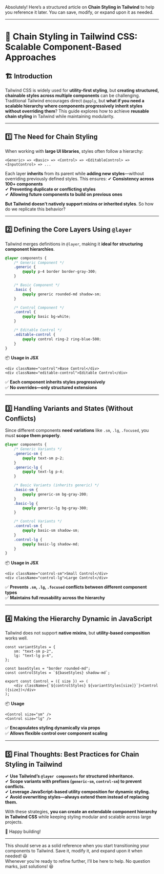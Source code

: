 Absolutely! Here’s a structured article on **Chain Styling in Tailwind** to help you reference it later. You can save, modify, or expand upon it as needed.

---

# 🚀 Chain Styling in Tailwind CSS: Scalable Component-Based Approaches

## 🏗️ Introduction
Tailwind CSS is widely used for **utility-first styling**, but **creating structured, chainable styles across multiple components** can be challenging. Traditional Tailwind encourages direct `@apply`, but **what if you need a scalable hierarchy where components progressively inherit styles without overriding them**? This guide explores how to achieve **reusable chain styling** in Tailwind while maintaining modularity.

---

## 1️⃣ **The Need for Chain Styling**
When working with **large UI libraries**, styles often follow a hierarchy:

```
<Generic> => <Basic> => <Control> => <EditableControl> => <InputControl> => ...
```

Each layer **inherits** from its parent while **adding new styles**—without overriding previously defined styles. This ensures:
✔ **Consistency across 100+ components**  
✔ **Preventing duplicate or conflicting styles**  
✔ **Allowing future components to build on previous ones**

**But Tailwind doesn’t natively support mixins or inherited styles**. So how do we replicate this behavior?

---

## 2️⃣ **Defining the Core Layers Using `@layer`**
Tailwind merges definitions in `@layer`, making it **ideal for structuring component hierarchies**.

```css
@layer components {
    /* Generic Component */
    .generic {
        @apply p-4 border border-gray-300;
    }

    /* Basic Component */
    .basic {
        @apply generic rounded-md shadow-sm;
    }

    /* Control Component */
    .control {
        @apply basic bg-white;
    }

    /* Editable Control */
    .editable-control {
        @apply control ring-2 ring-blue-500;
    }
}
```

📦 **Usage in JSX**
```tsx
<div className="control">Base Control</div>
<div className="editable-control">Editable Control</div>
```
✅ **Each component inherits styles progressively**  
✅ **No overrides—only structured extensions**  

---

## 3️⃣ **Handling Variants and States (Without Conflicts)**
Since different components **need variations** like `.sm`, `.lg`, `.focused`, you must **scope them properly**.

```css
@layer components {
    /* Generic Variants */
    .generic-sm {
        @apply text-sm p-2;
    }
    .generic-lg {
        @apply text-lg p-4;
    }

    /* Basic Variants (inherits generic) */
    .basic-sm {
        @apply generic-sm bg-gray-200;
    }
    .basic-lg {
        @apply generic-lg bg-gray-300;
    }

    /* Control Variants */
    .control-sm {
        @apply basic-sm shadow-sm;
    }
    .control-lg {
        @apply basic-lg shadow-md;
    }
}
```

📦 **Usage in JSX**
```tsx
<div className="control-sm">Small Control</div>
<div className="control-lg">Large Control</div>
```
✅ **Prevents `.sm`, `.lg`, `.focused` conflicts between different component types**  
✅ **Maintains full reusability across the hierarchy**  

---

## 4️⃣ **Making the Hierarchy Dynamic in JavaScript**
Tailwind does not support **native mixins**, but **utility-based composition** works well.

```tsx
const variantStyles = {
    sm: "text-sm p-2",
    lg: "text-lg p-4",
};

const baseStyles = "border rounded-md";
const controlStyles = `${baseStyles} shadow-md`;

export const Control = ({ size }) => (
    <div className={`${controlStyles} ${variantStyles[size]}`}>Control ({size})</div>
);
```

📦 **Usage**
```tsx
<Control size="sm" />
<Control size="lg" />
```
✅ **Encapsulates styling dynamically via props**  
✅ **Allows flexible control over component scaling**  

---

## 5️⃣ **Final Thoughts: Best Practices for Chain Styling in Tailwind**
✔ **Use Tailwind’s `@layer components` for structured inheritance.**  
✔ **Scope variants with prefixes (`generic-sm`, `control-sm`) to prevent conflicts.**  
✔ **Leverage JavaScript-based utility composition for dynamic styling.**  
✔ **Avoid overwriting styles—always extend them instead of replacing them.**  

With these strategies, **you can create an extendable component hierarchy in Tailwind CSS** while keeping styling modular and scalable across large projects.

🚀 Happy building!  

---

This should serve as a solid reference when you start transitioning your components to Tailwind. Save it, modify it, and expand upon it when needed! 😃  
Whenever you're ready to refine further, I’ll be here to help. No question marks, just solutions! 😆
